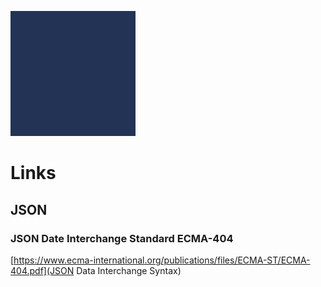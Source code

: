 

![](/resource/png/coseos.png)

# Links

## JSON

### JSON Date Interchange Standard ECMA-404

[https://www.ecma-international.org/publications/files/ECMA-ST/ECMA-404.pdf](JSON Data Interchange Syntax)



